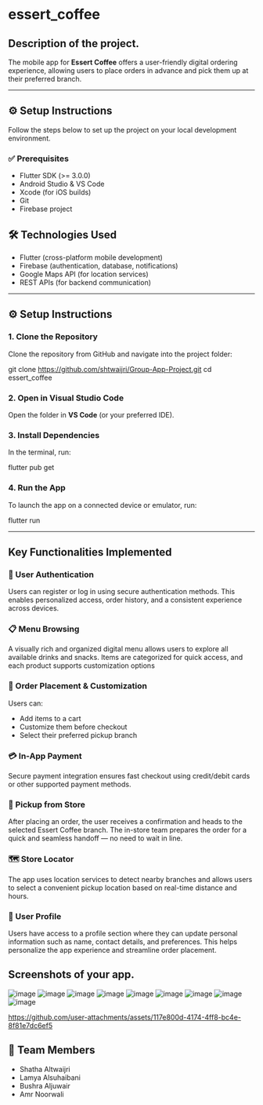 # essert_coffee

## Description of the project.
The mobile app for **Essert Coffee** offers a user-friendly digital ordering experience, allowing users to place orders in advance and pick them up at their preferred branch.

---

## ⚙️ Setup Instructions

Follow the steps below to set up the project on your local development environment.

### ✅ Prerequisites

- Flutter SDK (>= 3.0.0)
- Android Studio & VS Code
- Xcode (for iOS builds)
- Git
- Firebase project 

 
## 🛠️ Technologies Used

- Flutter (cross-platform mobile development)  
- Firebase (authentication, database, notifications)  
- Google Maps API (for location services)  
- REST APIs (for backend communication)

---

## ⚙️ Setup Instructions

### 1. Clone the Repository

Clone the repository from GitHub and navigate into the project folder:

git clone  https://github.com/shtwaijri/Group-App-Project.git
cd essert_coffee

### 2. Open in Visual Studio Code

Open the folder in **VS Code** (or your preferred IDE).

### 3. Install Dependencies

In the terminal, run:

flutter pub get

### 4. Run the App

To launch the app on a connected device or emulator, run:

flutter run

---

##  Key Functionalities Implemented

### 🔐 User Authentication  
Users can register or log in using secure authentication methods. This enables personalized access, order history, and a consistent experience across devices.


### 📋 Menu Browsing  
A visually rich and organized digital menu allows users to explore all available drinks and snacks. Items are categorized for quick access, and each product supports customization options

### 🛒 Order Placement & Customization  
Users can:  
- Add items to a cart  
- Customize them before checkout  
- Select their preferred pickup branch  

### 💳 In-App Payment  
Secure payment integration ensures fast checkout using credit/debit cards or other supported payment methods.  

### 🏪 Pickup from Store  
After placing an order, the user receives a confirmation and heads to the selected Essert Coffee branch. The in-store team prepares the order for a quick and seamless handoff — no need to wait in line.

### 🗺️ Store Locator  
The app uses location services to detect nearby branches and allows users to select a convenient pickup location based on real-time distance and hours.
### 👤 User Profile  
Users have access to a profile section where they can update personal information such as name, contact details, and preferences. This helps personalize the app experience and streamline order placement.

## Screenshots of your app.
![image](https://github.com/user-attachments/assets/f8b18539-e342-48fa-9333-619be205e242)
![image](https://github.com/user-attachments/assets/6fc02207-6303-4c73-9a12-830c4f113b8a)
![image](https://github.com/user-attachments/assets/7769c184-053f-4105-a7d9-2e18ba296d1f)
![image](https://github.com/user-attachments/assets/f4d4adb0-5047-4b10-b74b-fce595d7cfed)
![image](https://github.com/user-attachments/assets/d8c9b880-dbb0-49d9-b56e-b6db03832d20)
![image](https://github.com/user-attachments/assets/15e2527a-6a95-4c80-9fd2-402c05ec1704)
![image](https://github.com/user-attachments/assets/109dfdb9-1bca-4c6b-a552-5b191372cf1e)
![image](https://github.com/user-attachments/assets/886d1545-42e5-46e4-956d-b28095985611)
![image](https://github.com/user-attachments/assets/35ee882e-f493-4613-8d64-77fdc92fc018)

https://github.com/user-attachments/assets/117e800d-4174-4ff8-bc4e-8f81e7dc6ef5




## 👥 Team Members

- Shatha Altwaijri  
- Lamya Alsuhaibani  
- Bushra Aljuwair  
- Amr Noorwali
